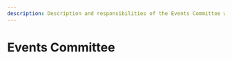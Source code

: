 ```yaml
---
description: Description and responsibilities of the Events Committee within KSC.
---
```


# Events Committee

